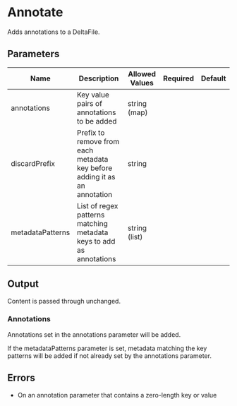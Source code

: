 # Annotate
Adds annotations to a DeltaFile.

## Parameters
| Name             | Description                                                               | Allowed Values | Required | Default |
|------------------|---------------------------------------------------------------------------|----------------|:--------:|:-------:|
| annotations      | Key value pairs of annotations to be added                                | string (map)   |          |         |
| discardPrefix    | Prefix to remove from each metadata key before adding it as an annotation | string         |          |         |
| metadataPatterns | List of regex patterns matching metadata keys to add as annotations       | string (list)  |          |         |

## Output
Content is passed through unchanged.
### Annotations
Annotations set in the annotations parameter will be added.

If the metadataPatterns parameter is set, metadata matching the key patterns will be
added if not already set by the annotations parameter.

## Errors
* On an annotation parameter that contains a zero-length key or value


